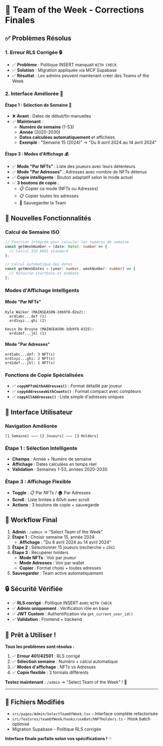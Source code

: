 # 🌟 Team of the Week - Corrections Finales

## ✅ **Problèmes Résolus**

### 1. **Erreur RLS Corrigée** 🔒
- ✅ **Problème** : Politique INSERT manquait `WITH CHECK`
- ✅ **Solution** : Migration appliquée via MCP Supabase
- ✅ **Résultat** : Les admins peuvent maintenant créer des Teams of the Week

### 2. **Interface Améliorée** 🎨

#### **Étape 1 : Sélection de Semaine** 📅
- ❌ **Avant** : Dates de début/fin manuelles
- ✅ **Maintenant** : 
  - **Numéro de semaine** (1-53)
  - **Année** (2020-2030)
  - **Dates calculées automatiquement** et affichées
  - **Exemple** : "Semaine 15 (2024)" → "Du 8 avril 2024 au 14 avril 2024"

#### **Étape 3 : Modes d'Affichage** 💰
- ✅ **Mode "Par NFTs"** : Liste des joueurs avec leurs détenteurs
- ✅ **Mode "Par Adresses"** : Adresses avec nombre de NFTs détenus
- ✅ **Copie intelligente** : Bouton adaptatif selon le mode actuel
- ✅ **3 boutons de copie** :
  - 📋 Copier ce mode (NFTs ou Adresses)
  - 📋 Copier toutes les adresses
  - 💾 Sauvegarder la Team

## 🚀 **Nouvelles Fonctionnalités**

### **Calcul de Semaine ISO**
```typescript
// Fonction intégrée pour calculer les numéros de semaine
const getWeekNumber = (date: Date): number => {
  // Calcul ISO 8601 standard
};

// Calcul automatique des dates
const getWeekDates = (year: number, weekNumber: number) => {
  // Retourne startDate et endDate
};
```

### **Modes d'Affichage Intelligents**

#### **Mode "Par NFTs"**
```
Kyle Walker (MAINSEASON-3db9f8-02e2):
  erd1abc...def (1)
  erd1xyz...ghi (2)

Kevin De Bruyne (MAINSEASON-3db9f8-0325):
  erd1def...jkl (1)
```

#### **Mode "Par Adresses"**
```
erd1abc...def: 3 NFT(s)
erd1xyz...ghi: 2 NFT(s)
erd1def...jkl: 1 NFT(s)
```

### **Fonctions de Copie Spécialisées**
- ✅ **`copyNFTsWithAddresses()`** : Format détaillé par joueur
- ✅ **`copyAddressesWithCounts()`** : Format compact avec compteurs
- ✅ **`copyAllAddresses()`** : Liste simple d'adresses uniques

## 🔧 **Interface Utilisateur**

### **Navigation Améliorée**
```
[1 Semaine] ——— [2 Joueurs] ——— [3 Holders]
```

### **Étape 1 : Sélection Intelligente**
- **Champs** : Année + Numéro de semaine
- **Affichage** : Dates calculées en temps réel
- **Validation** : Semaines 1-53, années 2020-2030

### **Étape 3 : Affichage Flexible**
- **Toggle** : 📋 Par NFTs / 🏠 Par Adresses
- **Scroll** : Liste limitée à 60vh avec scroll
- **Actions** : 3 boutons de copie + sauvegarde

## 🎯 **Workflow Final**

1. **Admin** : `/admin` → "Select Team of the Week"
2. **Étape 1** : Choisir semaine 15, année 2024
   - **Affichage** : "Du 8 avril 2024 au 14 avril 2024"
3. **Étape 2** : Sélectionner 15 joueurs (recherche + clic)
4. **Étape 3** : Récupérer holders
   - **Mode NFTs** : Voir par joueur
   - **Mode Adresses** : Voir par wallet
   - **Copier** : Format choisi + toutes adresses
5. **Sauvegarder** : Team active automatiquement

## 🔒 **Sécurité Vérifiée**

- ✅ **RLS corrigé** : Politique INSERT avec `WITH CHECK`
- ✅ **Admin uniquement** : Vérification rôle en base
- ✅ **JWT Custom** : Authentification via `get_current_user_id()`
- ✅ **Validation** : Frontend + backend

## 🎉 **Prêt à Utiliser !**

**Tous les problèmes sont résolus :**

1. ✅ **Erreur 401/42501** : RLS corrigé
2. ✅ **Sélection semaine** : Numéro + calcul automatique
3. ✅ **Modes d'affichage** : NFTs vs Adresses
4. ✅ **Copie flexible** : 3 formats différents

**Testez maintenant** : `/admin` → "Select Team of the Week" ! 🚀

---

## 📝 **Fichiers Modifiés**

- `src/pages/Admin/SelectTeamOfWeek.tsx` - Interface complète refactorisée
- `src/features/teamOfWeek/hooks/useBatchNFTHolders.ts` - Hook batch optimisé
- Migration Supabase - Politique RLS corrigée

**Interface finale parfaite selon vos spécifications !** ✨
